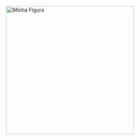 
<div style="display:flex">
  <div>
    <img src="https://i.pinimg.com/originals/aa/59/d1/aa59d139b93dde70ff207187c9f1d8bd.gif" height="350" width="350" alt="Minha Figura">
  </div>
  <div>
   
  </div>
</div>
